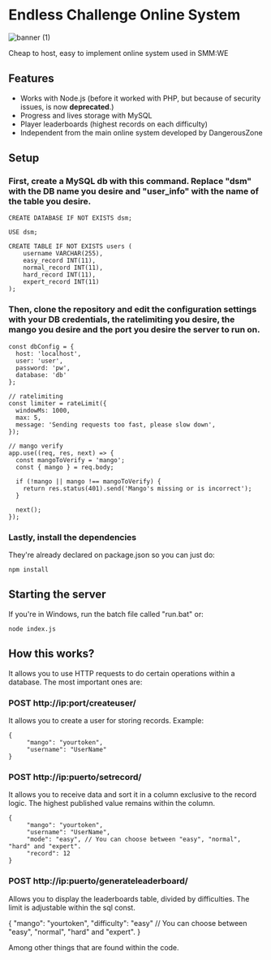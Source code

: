 # Endless Challenge Online System

![banner (1)](https://github.com/HeXpp/online-challenge/assets/97027903/573f55a0-b1b3-4317-8f89-9e2eea52bd76)

Cheap to host, easy to implement online system used in SMM:WE
## Features
- Works with Node.js (before it worked with PHP, but because of security issues, is now **deprecated**.)
- Progress and lives storage with MySQL
- Player leaderboards (highest records on each difficulty)
- Independent from the main online system developed by DangerousZone

## Setup
### First, create a MySQL db with this command. Replace "dsm" with the DB name you desire and "user_info" with the name of the table you desire.
```
CREATE DATABASE IF NOT EXISTS dsm;

USE dsm;

CREATE TABLE IF NOT EXISTS users (
    username VARCHAR(255),
    easy_record INT(11),
    normal_record INT(11),
    hard_record INT(11),
    expert_record INT(11)
);
```
### Then, clone the repository and edit the configuration settings with your DB credentials, the ratelimiting you desire, the mango you desire and the port you desire the server to run on.
```
const dbConfig = {
  host: 'localhost',
  user: 'user',
  password: 'pw',
  database: 'db'
};
```
```
// ratelimiting
const limiter = rateLimit({
  windowMs: 1000,
  max: 5,
  message: 'Sending requests too fast, please slow down',
});
```
```
// mango verify
app.use((req, res, next) => {
  const mangoToVerify = 'mango';
  const { mango } = req.body;

  if (!mango || mango !== mangoToVerify) {
    return res.status(401).send('Mango's missing or is incorrect');
  }

  next();
});
```

### Lastly, install the dependencies
They're already declared on package.json so you can just do:
```
npm install
```
## Starting the server
If you're in Windows, run the batch file called "run.bat" or:
```
node index.js
```
## How this works?
It allows you to use HTTP requests to do certain operations within a database. The most important ones are:

### POST http://ip:port/createuser/
It allows you to create a user for storing records. Example:
```
{
     "mango": "yourtoken",
     "username": "UserName"
}
```

### POST http://ip:puerto/setrecord/
It allows you to receive data and sort it in a column exclusive to the record logic. The highest published value remains within the column.

```
{
     "mango": "yourtoken",
     "username": "UserName",
     "mode": "easy", // You can choose between "easy", "normal", "hard" and "expert".
     "record": 12
}
```

### POST http://ip:puerto/generateleaderboard/
Allows you to display the leaderboards table, divided by difficulties. The limit is adjustable within the sql const.

{
     "mango": "yourtoken",
     "difficulty": "easy" // You can choose between "easy", "normal", "hard" and "expert".
}


Among other things that are found within the code.
